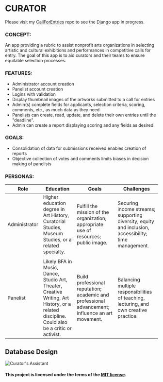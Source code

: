 # CURATOR

Please visit my [CallForEntries](https://github.com/j-kincaid/CallForEntries) repo to see the Django app in progress.

### CONCEPT:

An app providing a rubric to assist nonprofit arts organizations in selecting artistic and cultural exhibitions and performances in competitive calls for entry. The goal of this app is to aid curators and their teams to ensure equitable selection processes.

### FEATURES:

- Administrator account creation
- Panelist account creation
- Logins with validation
- Display thumbnail images of the artworks submitted to a call for entries
- Admin(s) complete fields for applicants, selection criteria, scoring, comments, etc., as much data as they need
- Panelists can create, read, update, and delete their own entries until the "deadline".
- Admin can create a report displaying scoring and any fields as desired.

### GOALS: 

- Consolidation of data for submissions received enables creation of reports
- Objective collection of votes and comments limits biases in decision making of panelists

### PERSONAS:

| Role | Education | Goals | Challenges |
| --- | ------ | -------- | ----------- | 
| Administrator | Higher education degree in Art History, Curatorial Studies, Museum Studies, or a related specialty. |  Fulfill the mission of the organization; appropriate use of resources; public image. | Securing income streams; supporting diversity, equity and inclusion, accessibility; time management. |
|    |       |       |      |  
| Panelist | Likely BFA in Music, Dance, Studio Art, Theater, Creative Writing, Art History, or a related discipline. Could also be a critic or activist. | Build professional reputation; academic and professional advancement; influence an art movement. | Balancing multiple responsibilities of teaching, lecturing, and own creative practice. |



## Database Design

![Curator's Assistant](https://user-images.githubusercontent.com/11914762/159535642-13b74456-1df3-45be-a0ed-f423373ca20c.png)



#### This project is licensed under the terms of the [MIT license](https://choosealicense.com/licenses/mit/#).
